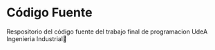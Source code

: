 # **Código Fuente**

Respositorio del código fuente del trabajo final de programacion UdeA Ingenieria Industrial🙌
